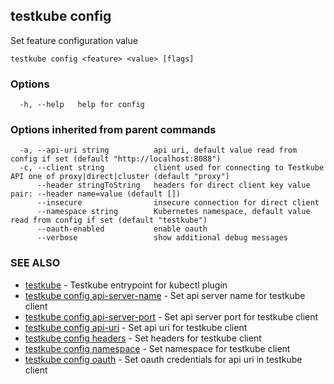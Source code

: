 ## testkube config

Set feature configuration value

```
testkube config <feature> <value> [flags]
```

### Options

```
  -h, --help   help for config
```

### Options inherited from parent commands

```
  -a, --api-uri string          api uri, default value read from config if set (default "http://localhost:8088")
  -c, --client string           client used for connecting to Testkube API one of proxy|direct|cluster (default "proxy")
      --header stringToString   headers for direct client key value pair: --header name=value (default [])
      --insecure                insecure connection for direct client
      --namespace string        Kubernetes namespace, default value read from config if set (default "testkube")
      --oauth-enabled           enable oauth
      --verbose                 show additional debug messages
```

### SEE ALSO

* [testkube](testkube.md)	 - Testkube entrypoint for kubectl plugin
* [testkube config api-server-name](testkube_config_api-server-name.md)	 - Set api server name for testkube client
* [testkube config api-server-port](testkube_config_api-server-port.md)	 - Set api server port for testkube client
* [testkube config api-uri](testkube_config_api-uri.md)	 - Set api uri for testkube client
* [testkube config headers](testkube_config_headers.md)	 - Set headers for testkube client
* [testkube config namespace](testkube_config_namespace.md)	 - Set namespace for testkube client
* [testkube config oauth](testkube_config_oauth.md)	 - Set oauth credentials for api uri in testkube client

